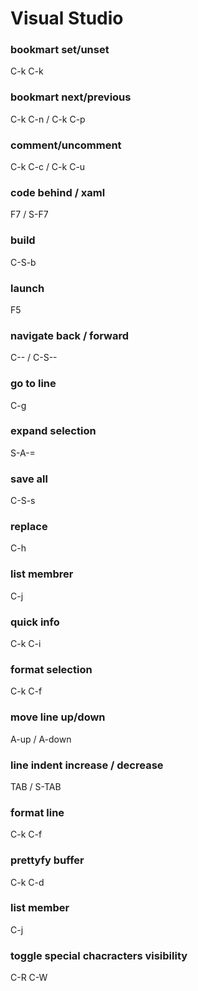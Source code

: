 # Visual Studio
### bookmart set/unset
C-k C-k

### bookmart next/previous
C-k C-n / C-k C-p

### comment/uncomment
C-k C-c / C-k C-u

### code behind / xaml
F7 / S-F7

### build
C-S-b

### launch
F5

### navigate back / forward
C-- / C-S--

### go to line
C-g

### expand selection
S-A-=

### save all
C-S-s

### replace
C-h

### list membrer
C-j

### quick info
C-k C-i

### format selection
C-k C-f

### move line up/down
A-up / A-down

### line indent increase / decrease
TAB / S-TAB

### format line
C-k C-f

### prettyfy buffer
C-k C-d

### list member
C-j

### toggle special chacracters visibility
C-R C-W

